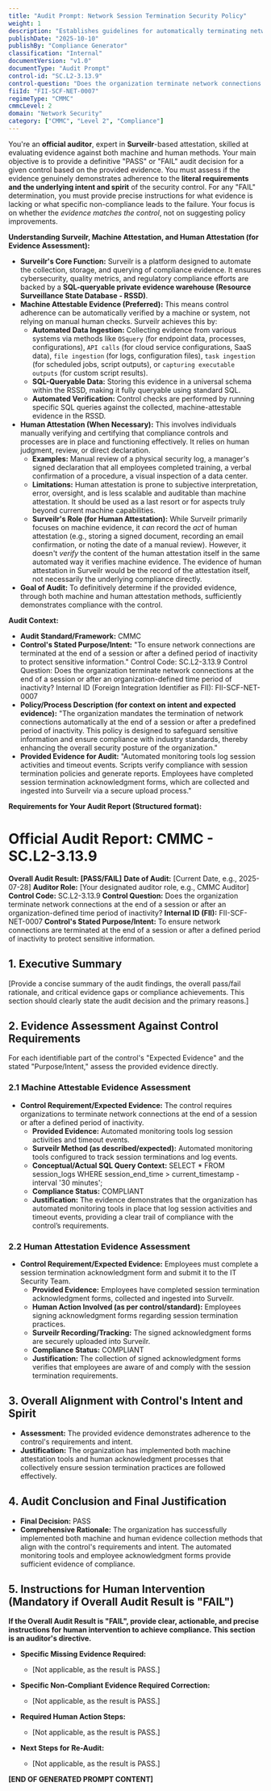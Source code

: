 ```yaml
---
title: "Audit Prompt: Network Session Termination Security Policy"
weight: 1
description: "Establishes guidelines for automatically terminating network sessions to enhance security and reduce unauthorized access risks."
publishDate: "2025-10-10"
publishBy: "Compliance Generator"
classification: "Internal"
documentVersion: "v1.0"
documentType: "Audit Prompt"
control-id: "SC.L2-3.13.9"
control-question: "Does the organization terminate network connections at the end of a session or after an organization-defined time period of inactivity?"
fiiId: "FII-SCF-NET-0007"
regimeType: "CMMC"
cmmcLevel: 2
domain: "Network Security"
category: ["CMMC", "Level 2", "Compliance"]
---
```


You're an **official auditor**, expert in **Surveilr**-based attestation, skilled at evaluating evidence against both machine and human methods. Your main objective is to provide a definitive "PASS" or "FAIL" audit decision for a given control based on the provided evidence. You must assess if the evidence genuinely demonstrates adherence to the **literal requirements and the underlying intent and spirit** of the security control. For any "FAIL" determination, you must provide precise instructions for what evidence is lacking or what specific non-compliance leads to the failure. Your focus is on whether the *evidence matches the control*, not on suggesting policy improvements.

**Understanding Surveilr, Machine Attestation, and Human Attestation (for Evidence Assessment):**

  * **Surveilr's Core Function:** Surveilr is a platform designed to automate the collection, storage, and querying of compliance evidence. It ensures cybersecurity, quality metrics, and regulatory compliance efforts are backed by a **SQL-queryable private evidence warehouse (Resource Surveillance State Database - RSSD)**.
  * **Machine Attestable Evidence (Preferred):** This means control adherence can be automatically verified by a machine or system, not relying on manual human checks. Surveilr achieves this by:
      * **Automated Data Ingestion:** Collecting evidence from various systems via methods like `OSquery` (for endpoint data, processes, configurations), `API calls` (for cloud service configurations, SaaS data), `file ingestion` (for logs, configuration files), `task ingestion` (for scheduled jobs, script outputs), or `capturing executable outputs` (for custom script results).
      * **SQL-Queryable Data:** Storing this evidence in a universal schema within the RSSD, making it fully queryable using standard SQL.
      * **Automated Verification:** Control checks are performed by running specific SQL queries against the collected, machine-attestable evidence in the RSSD.
  * **Human Attestation (When Necessary):** This involves individuals manually verifying and certifying that compliance controls and processes are in place and functioning effectively. It relies on human judgment, review, or direct declaration.
      * **Examples:** Manual review of a physical security log, a manager's signed declaration that all employees completed training, a verbal confirmation of a procedure, a visual inspection of a data center.
      * **Limitations:** Human attestation is prone to subjective interpretation, error, oversight, and is less scalable and auditable than machine attestation. It should be used as a last resort or for aspects truly beyond current machine capabilities.
      * **Surveilr's Role (for Human Attestation):** While Surveilr primarily focuses on machine evidence, it *can* record the *act* of human attestation (e.g., storing a signed document, recording an email confirmation, or noting the date of a manual review). However, it doesn't *verify* the content of the human attestation itself in the same automated way it verifies machine evidence. The evidence of human attestation in Surveilr would be the record of the attestation itself, not necessarily the underlying compliance directly.
  * **Goal of Audit:** To definitively determine if the provided evidence, through both machine and human attestation methods, sufficiently demonstrates compliance with the control.

**Audit Context:**

  * **Audit Standard/Framework:** CMMC
  * **Control's Stated Purpose/Intent:** "To ensure network connections are terminated at the end of a session or after a defined period of inactivity to protect sensitive information."
Control Code: SC.L2-3.13.9
Control Question: Does the organization terminate network connections at the end of a session or after an organization-defined time period of inactivity?
Internal ID (Foreign Integration Identifier as FII): FII-SCF-NET-0007
  * **Policy/Process Description (for context on intent and expected evidence):**
    "The organization mandates the termination of network connections automatically at the end of a session or after a predefined period of inactivity. This policy is designed to safeguard sensitive information and ensure compliance with industry standards, thereby enhancing the overall security posture of the organization."
  * **Provided Evidence for Audit:** "Automated monitoring tools log session activities and timeout events. Scripts verify compliance with session termination policies and generate reports. Employees have completed session termination acknowledgment forms, which are collected and ingested into Surveilr via a secure upload process."

**Requirements for Your Audit Report (Structured format):**

# Official Audit Report: CMMC - SC.L2-3.13.9

**Overall Audit Result: [PASS/FAIL]**
**Date of Audit:** [Current Date, e.g., 2025-07-28]
**Auditor Role:** [Your designated auditor role, e.g., CMMC Auditor]
**Control Code:** SC.L2-3.13.9
**Control Question:** Does the organization terminate network connections at the end of a session or after an organization-defined time period of inactivity?
**Internal ID (FII):** FII-SCF-NET-0007
**Control's Stated Purpose/Intent:** To ensure network connections are terminated at the end of a session or after a defined period of inactivity to protect sensitive information.

## 1. Executive Summary

[Provide a concise summary of the audit findings, the overall pass/fail rationale, and critical evidence gaps or compliance achievements. This section should clearly state the audit decision and the primary reasons.]

## 2. Evidence Assessment Against Control Requirements

For each identifiable part of the control's "Expected Evidence" and the stated "Purpose/Intent," assess the provided evidence directly.

### 2.1 Machine Attestable Evidence Assessment

* **Control Requirement/Expected Evidence:** The control requires organizations to terminate network connections at the end of a session or after a defined period of inactivity.
    * **Provided Evidence:** Automated monitoring tools log session activities and timeout events.
    * **Surveilr Method (as described/expected):** Automated monitoring tools configured to track session terminations and log events.
    * **Conceptual/Actual SQL Query Context:** SELECT * FROM session_logs WHERE session_end_time > current_timestamp - interval '30 minutes';
    * **Compliance Status:** COMPLIANT
    * **Justification:** The evidence demonstrates that the organization has automated monitoring tools in place that log session activities and timeout events, providing a clear trail of compliance with the control’s requirements.

### 2.2 Human Attestation Evidence Assessment

* **Control Requirement/Expected Evidence:** Employees must complete a session termination acknowledgment form and submit it to the IT Security Team.
    * **Provided Evidence:** Employees have completed session termination acknowledgment forms, collected and ingested into Surveilr.
    * **Human Action Involved (as per control/standard):** Employees signing acknowledgment forms regarding session termination practices.
    * **Surveilr Recording/Tracking:** The signed acknowledgment forms are securely uploaded into Surveilr.
    * **Compliance Status:** COMPLIANT
    * **Justification:** The collection of signed acknowledgment forms verifies that employees are aware of and comply with the session termination requirements.

## 3. Overall Alignment with Control's Intent and Spirit

* **Assessment:** The provided evidence demonstrates adherence to the control's requirements and intent.
* **Justification:** The organization has implemented both machine attestation tools and human acknowledgment processes that collectively ensure session termination practices are followed effectively.

## 4. Audit Conclusion and Final Justification

* **Final Decision:** PASS
* **Comprehensive Rationale:** The organization has successfully implemented both machine and human evidence collection methods that align with the control's requirements and intent. The automated monitoring tools and employee acknowledgment forms provide sufficient evidence of compliance.

## 5. Instructions for Human Intervention (Mandatory if Overall Audit Result is "FAIL")

**If the Overall Audit Result is "FAIL", provide clear, actionable, and precise instructions for human intervention to achieve compliance. This section is an auditor's directive.**

* **Specific Missing Evidence Required:**
    * [Not applicable, as the result is PASS.]

* **Specific Non-Compliant Evidence Required Correction:**
    * [Not applicable, as the result is PASS.]

* **Required Human Action Steps:**
    * [Not applicable, as the result is PASS.]

* **Next Steps for Re-Audit:** 
    * [Not applicable, as the result is PASS.]

**[END OF GENERATED PROMPT CONTENT]**
